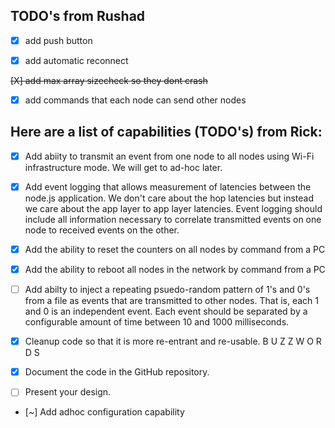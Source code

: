 ## TODO's from Rushad
- [X] add push button

- [X] add automatic reconnect

~~[X] add max array sizecheck so they dont crash~~

- [X] add commands that each node can send other nodes


## Here are a list of capabilities (TODO's) from Rick:
- [X] Add abiity to transmit an event from one node to all nodes using Wi-Fi infrastructure mode.  We will get to ad-hoc later. 

- [X] Add event logging that allows measurement of latencies between the node.js application.  We don't care about the hop latencies but instead we care about the app layer to app layer latencies.  Event logging should include all information necessary to correlate transmitted events on one node to received events on the other.

- [X] Add the ability to reset the counters on all nodes by command from a PC 

- [X] Add the ability to reboot all nodes in the network by command from a PC

- [ ] Add abilty to inject a repeating psuedo-random pattern of 1's and 0's from a file as events that are transmitted to other nodes.  That is, each 1 and 0 is an independent event.  Each event should be separated by a configurable amount of time between 10 and 1000 milliseconds.

- [X] Cleanup code so that it is more re-entrant and re-usable.  B U Z Z W O R D S

- [X] Document the code in the GitHub repository. 

- [ ] Present your design.

- [~] Add adhoc configuration capability
